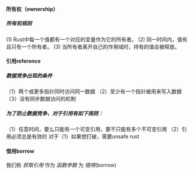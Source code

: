 

#### 所有权（ownership）
##### 所有权规则
(1) Rust中每一个值都有一个对应的变量作为它的所有者。
(2) 同一时间内，值有且只有一个所有者。
(3) 当所有者离开自己的作用域时，持有的值会被释放。



#### 引用reference

##### 数据竞争出现的条件
（1）两个或更多指针同时访问同一数据
（2）至少有一个指针被用来写入数据
（3）没有同步数据访问的机制

##### 为了防止数据竞争，对于引用有如下规则：
（1）任意时间，要么只能有一个可变引用，要不只能有多个不可变引用
（2）引用必须总是有效的
对于（1）如果想打破，需要unsafe rust


#### 借用borrow
我们称 _获取引用_ 作为 _函数参数_ 为 _借用_(borrow)
